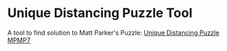 # Unique Distancing Puzzle Tool

A tool to find solution to Matt Parker's Puzzle: [Unique Distancing Puzzle MPMP7](https://www.think-maths.co.uk/uniquedistance)
